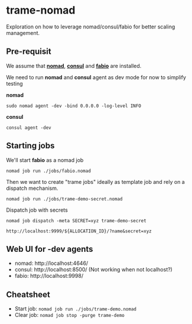 # trame-nomad

Exploration on how to leverage nomad/consul/fabio for better scaling management.

## Pre-requisit

We assume that [__nomad__](https://learn.hashicorp.com/tutorials/nomad/get-started-install), [__consul__](https://learn.hashicorp.com/tutorials/consul/get-started-install) and [__fabio__](https://fabiolb.net/quickstart/) are installed.

We need to run __nomad__ and __consul__ agent as dev mode for now to simplify testing

__nomad__
```
sudo nomad agent -dev -bind 0.0.0.0 -log-level INFO
```

__consul__
```
consul agent -dev
```

## Starting jobs

We'll start __fabio__ as a nomad job

```
nomad job run ./jobs/fabio.nomad
```

Then we want to create "trame jobs" ideally as template job and rely on a dispatch mechanism.

```
nomad job run ./jobs/trame-demo-secret.nomad
```

Dispatch job with secrets

```
nomad job dispatch -meta SECRET=xyz trame-demo-secret
```

```
http://localhost:9999/${ALLOCATION_ID}/?name&secret=xyz
```

## Web UI for -dev agents

- nomad:  http://localhost:4646/
- consul: http://localhost:8500/ (Not working when not localhost?)
- fabio:  http://localhost:9998/


## Cheatsheet

- Start job: `nomad job run ./jobs/trame-demo.nomad`
- Clear job: `nomad job stop -purge trame-demo`